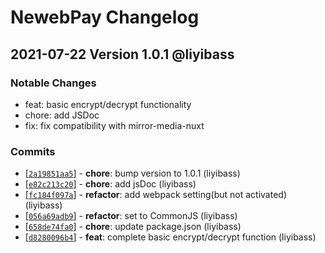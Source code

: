 # NewebPay Changelog

## 2021-07-22 Version 1.0.1 @liyibass
### Notable Changes
- feat: basic encrypt/decrypt functionality
- chore: add JSDoc
- fix: fix compatibility with mirror-media-nuxt

### Commits
* [[`2a19851aa5`](https://github.com/mirror-media/newebpay-node/commit/2a19851aa5)] - **chore**: bump version to 1.0.1 (liyibass)
* [[`e82c213c20`](https://github.com/mirror-media/newebpay-node/commit/e82c213c20)] - **chore**: add jsDoc (liyibass)
* [[`fc184f097a`](https://github.com/mirror-media/newebpay-node/commit/fc184f097a)] - **refactor**: add webpack setting(but not activated) (liyibass)
* [[`056a69adb9`](https://github.com/mirror-media/newebpay-node/commit/056a69adb9)] - **refactor**: set to CommonJS (liyibass)
* [[`658de74fa0`](https://github.com/mirror-media/newebpay-node/commit/658de74fa0)] - **chore**: update package.json (liyibass)
* [[`d8280096b4`](https://github.com/mirror-media/newebpay-node/commit/d8280096b4)] - **feat**: complete basic encrypt/decrypt function (liyibass)